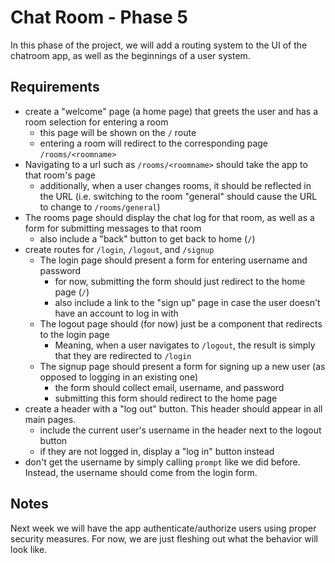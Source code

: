 # Chat Room - Phase 5

In this phase of the project, we will add a routing system to the UI of the chatroom app, as well as the beginnings of a user system.

## Requirements

* create a "welcome" page (a home page) that greets the user and has a room selection for entering a room
  * this page will be shown on the `/` route
  * entering a room will redirect to the corresponding page `/rooms/<roomname>`
* Navigating to a url such as `/rooms/<roomname>` should take the app to that room's page
  * additionally, when a user changes rooms, it should be reflected in the URL (i.e. switching to the room "general" should cause the URL to change to `/rooms/general`)
* The rooms page should display the chat log for that room, as well as a form for submitting messages to that room
  * also include a "back" button to get back to home (`/`)
* create routes for `/login`, `/logout`, and `/signup`
  * The login page should present a form for entering username and password
    * for now, submitting the form should just redirect to the home page (`/`) 
    * also include a link to the "sign up" page in case the user doesn't have an account to log in with
  * The logout page should (for now) just be a component that redirects to the login page
    * Meaning, when a user navigates to `/logout`, the result is simply that they are redirected to `/login`
  * The signup page should present a form for signing up a new user (as opposed to logging in an existing one)
    * the form should collect email, username, and password
    * submitting this form should redirect to the home page
* create a header with a "log out" button. This header should appear in all main pages.
  * include the current user's username in the header next to the logout button
  * if they are not logged in, display a "log in" button instead
* don't get the username by simply calling `prompt` like we did before. Instead, the username should come from the login form.

## Notes

Next week we will have the app authenticate/authorize users using proper security measures. For now, we are just fleshing out what the behavior will look like.
